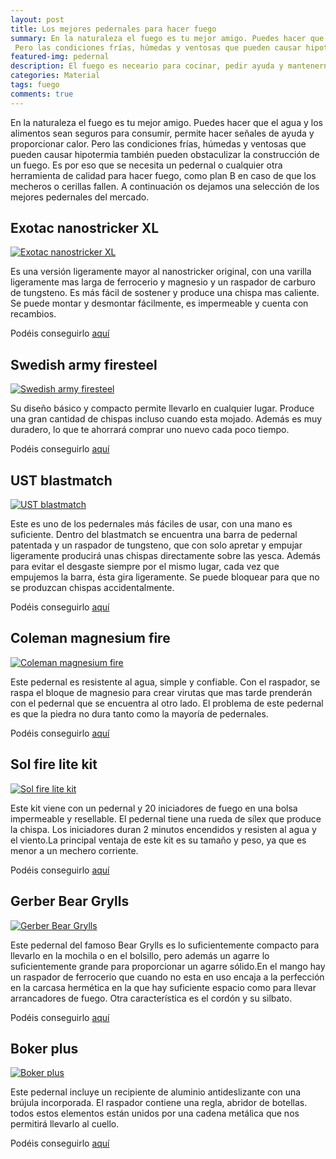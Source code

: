 ```yaml
---
layout: post
title: Los mejores pedernales para hacer fuego
summary: En la naturaleza el fuego es tu mejor amigo. Puedes hacer que el agua y los alimentos sean seguros para consumir, permite hacer señales de ayuda y proporcionar calor.
 Pero las condiciones frías, húmedas y ventosas que pueden causar hipotermia también pueden obstaculizar la construcción de un fuego. Es por eso que se necesita un pedernal o cualquier otra herramienta de calidad para hacer fuego, como plan B en caso de que los mecheros o cerillas fallen. A continuación os dejamos una selección de los mejores pedernales del mercado
featured-img: pedernal
description: El fuego es neceario para cocinar, pedir ayuda y mantenernos caliente. Para ello nada mejor que ir equipado con una herramienta que nos facilite la tarea
categories: Material
tags: fuego
comments: true
---
```


<p>En la naturaleza el fuego es tu mejor amigo. Puedes hacer que el agua y los alimentos sean seguros para consumir, permite hacer señales de ayuda y proporcionar calor.
 Pero las condiciones frías, húmedas y ventosas que pueden causar hipotermia también pueden obstaculizar la construcción de un fuego. Es por eso que se necesita un pedernal o cualquier otra herramienta de calidad para hacer fuego, como plan B en caso de que los mecheros o cerillas fallen. A continuación os dejamos una selección de los mejores pedernales del mercado.</p>

<h2>Exotac nanostricker XL</h2>

<a href="https://www.amazon.es/gp/product/B007DL8TUM/ref=as_li_tl?ie=UTF8&camp=3638&creative=24630&creativeASIN=B007DL8TUM&linkCode=as2&tag=todosupervi05-21&linkId=3610d2538a9f2cbc491b37173aeeafe0" imageanchor="1" ><img  src="{{ '/assets/img/posts/ped_exotac.jpg' | absolute_url }}" class="product-img" alt="Exotac nanostricker XL" /></a>

<p>Es una versión ligeramente mayor al nanostricker original, con una varilla ligeramente mas larga de ferrocerio y magnesio y un raspador de carburo de tungsteno. Es más fácil de sostener y produce una chispa mas caliente. Se puede montar y desmontar fácilmente, es impermeable y cuenta con recambios.</p>

Podéis conseguirlo <a target="_blank" href="https://www.amazon.es/gp/product/B007DL8TUM/ref=as_li_tl?ie=UTF8&camp=3638&creative=24630&creativeASIN=B007DL8TUM&linkCode=as2&tag=tdspvv-21&linkId=3610d2538a9f2cbc491b37173aeeafe0">aquí</a><img src="//ir-es.amazon-adsystem.com/e/ir?t=tdspvv-21&l=am2&o=30&a=B007DL8TUM" width="1" height="1" border="0" alt="Exotac nanostricker XL" style="border:none !important; margin:0px !important;" />

<h2>Swedish army firesteel</h2>

<a href="https://www.amazon.es/gp/product/B01LE3GSQG/ref=as_li_tl?ie=UTF8&camp=3638&creative=24630&creativeASIN=B01LE3GSQG&linkCode=as2&tag=tdspvv-21&linkId=55410c17d66ea39fe26c457023111134" imageanchor="1" ><img src="{{ '/assets/img/posts/ped_swedish_army.jpg' | absolute_url }}" class="product-img" alt="Swedish army firesteel"/></a>

<p>Su diseño básico y compacto permite llevarlo en cualquier lugar. Produce una gran cantidad de chispas incluso cuando esta mojado. Además es muy duradero, lo que te ahorrará comprar uno nuevo cada poco tiempo.</p>

Podéis conseguirlo <a target="_blank" href="https://www.amazon.es/gp/product/B0013L2DKU/ref=as_li_tl?ie=UTF8&camp=3638&creative=24630&creativeASIN=B0013L2DKU&linkCode=as2&tag=tdspvv-21&linkId=d4d0bb0456c01564a6931b5a7ca3a4f3">aquí</a><img src="//ir-es.amazon-adsystem.com/e/ir?t=tdspvv-21&l=am2&o=30&a=B0013L2DKU" width="1" height="1" border="0" alt="Swedish army firesteel" style="border:none !important; margin:0px !important;" />

<h2>UST blastmatch</h2>

<a href="https://www.amazon.es/gp/product/B00930XSOI/ref=as_li_tl?ie=UTF8&camp=3638&creative=24630&creativeASIN=B00930XSOI&linkCode=as2&tag=tdspvv-21&linkId=1036763fd701b8be18fe45820eca6737" imageanchor="1" ><img src="{{ '/assets/img/posts/ped_ust1.jpg' | absolute_url }}"  class="product-img" alt="UST blastmatch"/></a>

<p>Este es uno de los pedernales más fáciles de usar, con una mano es suficiente. Dentro del blastmatch se encuentra una barra de pedernal patentada y un raspador de tungsteno, que con solo apretar y empujar ligeramente producirá unas chispas directamente sobre las yesca. Además para evitar el desgaste siempre por el mismo lugar, cada vez que empujemos la barra, ésta gira ligeramente. Se puede bloquear para que no se produzcan chispas accidentalmente.</p>

Podéis conseguirlo <a target="_blank" href="https://www.amazon.es/gp/product/B00930XSOI/ref=as_li_tl?ie=UTF8&camp=3638&creative=24630&creativeASIN=B00930XSOI&linkCode=as2&tag=tdspvv-21&linkId=1036763fd701b8be18fe45820eca6737">aquí</a><img src="//ir-es.amazon-adsystem.com/e/ir?t=tdspvv-21&l=am2&o=30&a=B00930XSOI" width="1" height="1" border="0" alt="UST blastmatch" style="border:none !important; margin:0px !important;" />


<h2>Coleman magnesium fire</h2>


<a href="https://www.amazon.es/gp/product/B00LWI0NQK/ref=as_li_tl?ie=UTF8&camp=3638&creative=24630&creativeASIN=B00LWI0NQK&linkCode=as2&tag=tdspvv-21&linkId=dea70a3efd3e04e973fcb426848d4b70" imageanchor="1" ><img src="{{ '/assets/img/posts/ped_coleman.jpg' | absolute_url }}" class="product-img" alt="Coleman magnesium fire" /></a>

<p>Este pedernal es resistente al agua, simple y confiable. Con el raspador, se raspa el bloque de magnesio para crear virutas que mas tarde prenderán con el pedernal que se encuentra al otro lado. El problema de este pedernal es que la piedra no dura tanto como la mayoría de pedernales.</p>

Podéis conseguirlo <a target="_blank" href="https://www.amazon.es/gp/product/B00LWI0NQK/ref=as_li_tl?ie=UTF8&camp=3638&creative=24630&creativeASIN=B00LWI0NQK&linkCode=as2&tag=tdspvv-21&linkId=dea70a3efd3e04e973fcb426848d4b70">aquí</a><img src="//ir-es.amazon-adsystem.com/e/ir?t=tdspvv-21&l=am2&o=30&a=B00LWI0NQK" width="1" height="1" border="0" alt="Coleman magnesium fire" style="border:none !important; margin:0px !important;" />

<h2>Sol fire lite kit</H2>

<a href="https://www.amazon.es/gp/product/B0091DVNLM/ref=as_li_tl?ie=UTF8&camp=3638&creative=24630&creativeASIN=B0091DVNLM&linkCode=as2&tag=tdspvv-21&linkId=5b0031e23764e66558a77ab294d51ae3" imageanchor="1" ><img src="{{ '/assets/img/posts/ped_sol.jpg' | absolute_url }}" class="product-img" alt="Sol fire lite kit"/></a>

<p>Este kit viene con un pedernal y 20 iniciadores de fuego en una bolsa impermeable y resellable. El pedernal tiene una rueda de sílex que produce la chispa. Los iniciadores duran 2 minutos encendidos y resisten al agua y el viento.La principal ventaja de este kit es su tamaño y peso, ya que es menor a un mechero corriente. </p>

Podéis conseguirlo <a target="_blank" href="https://www.amazon.es/gp/product/B0091DVNLM/ref=as_li_tl?ie=UTF8&camp=3638&creative=24630&creativeASIN=B0091DVNLM&linkCode=as2&tag=tdspvv-21&linkId=5b0031e23764e66558a77ab294d51ae3">aquí</a><img src="//ir-es.amazon-adsystem.com/e/ir?t=tdspvv-21&l=am2&o=30&a=B0091DVNLM" width="1" height="1" border="0" alt="Sol fire lite kit" style="border:none !important; margin:0px !important;" />


<h2>Gerber Bear Grylls</h2>

<a href="https://www.amazon.es/gp/product/B004DT6TEK/ref=as_li_tl?ie=UTF8&camp=3638&creative=24630&creativeASIN=B004DT6TEK&linkCode=as2&tag=tdspvv-21&linkId=23ce33856fea162086a37bbc77890a94" imageanchor="1" ><img src="{{ '/assets/img/posts/ped_bear.jpg' | absolute_url }}" class="product-img" alt="Gerber Bear Grylls"/></a>

<p>Este pedernal del famoso Bear Grylls es lo suficientemente compacto para llevarlo en la mochila o en el bolsillo, pero además un agarre lo suficientemente grande para proporcionar un agarre sólido.En el mango hay un raspador de ferrocerio que cuando no esta en uso encaja a la perfección en la carcasa hermética en la que hay suficiente espacio como para llevar arrancadores de fuego. Otra característica es el cordón y su silbato.</p>

Podéis conseguirlo <a target="_blank" href="https://www.amazon.es/gp/product/B004DT6TEK/ref=as_li_tl?ie=UTF8&camp=3638&creative=24630&creativeASIN=B004DT6TEK&linkCode=as2&tag=tdspvv-21&linkId=23ce33856fea162086a37bbc77890a94">aquí</a><img src="//ir-es.amazon-adsystem.com/e/ir?t=tdspvv-21&l=am2&o=30&a=B004DT6TEK" width="1" height="1" border="0" alt="Gerber Bear Grylls" style="border:none !important; margin:0px !important;" />


<h2>Boker plus</h2>

<a href="https://www.amazon.es/gp/product/B00IF5IQTY/ref=as_li_tl?ie=UTF8&camp=3638&creative=24630&creativeASIN=B00IF5IQTY&linkCode=as2&tag=tdspvv-21&linkId=7098bbafeda31769e5d0fbf1b8de9b00" imageanchor="1" ><img src="{{ '/assets/img/posts/ped_boker.jpg' | absolute_url }}" class="product-img" alt="Boker plus"/></a>

<p>Este pedernal incluye un recipiente de aluminio antideslizante con una brújula incorporada. El raspador contiene una regla, abridor de botellas. todos estos elementos están unidos por una cadena metálica que nos permitirá llevarlo al cuello.</p>


Podéis conseguirlo <a target="_blank" href="https://www.amazon.es/gp/product/B00IF5IQTY/ref=as_li_tl?ie=UTF8&camp=3638&creative=24630&creativeASIN=B00IF5IQTY&linkCode=as2&tag=tdspvv-21&linkId=7098bbafeda31769e5d0fbf1b8de9b00">aquí</a><img src="//ir-es.amazon-adsystem.com/e/ir?t=tdspvv-21&l=am2&o=30&a=B00IF5IQTY" width="1" height="1" border="0" alt="Boker plus" style="border:none !important; margin:0px !important;" />




